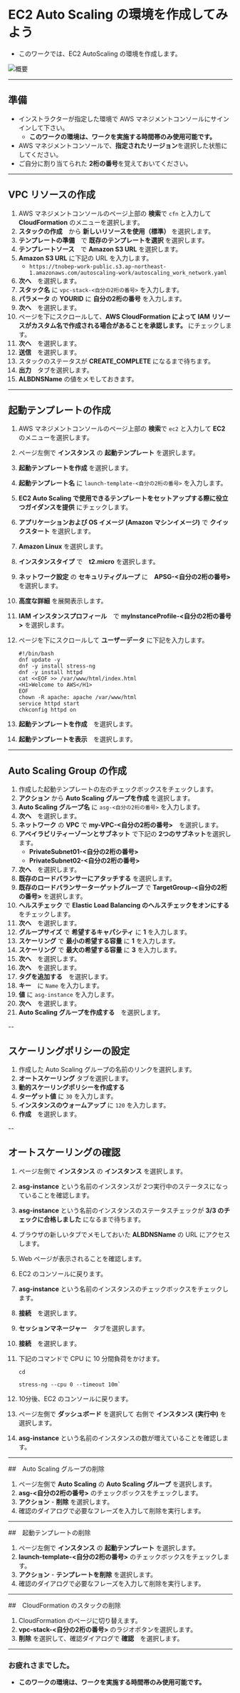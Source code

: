 # EC2 Auto Scaling の環境を作成してみよう

* このワークでは、EC2 AutoScaling  の環境を作成します。

![概要](images/agent.png)

---
## 準備

* インストラクターが指定した環境で AWS マネジメントコンソールにサインインして下さい。
    - **このワークの環境は、ワークを実施する時間帯のみ使用可能です。**
* AWS マネジメントコンソールで、**指定されたリージョン**を選択した状態にしてください。
* ご自分に割り当てられた **2桁の番号**を覚えておいてください。


---
## VPC リソースの作成

1. AWS マネジメントコンソールのページ上部の **検索**で `cfn` と入力して **CloudFormation** のメニューを選択します。
1. **スタックの作成**　から **新しいリソースを使用（標準）** を選択します。
1. **テンプレートの準備**　で **既存のテンプレートを選択** を選択します。
1. **テンプレートソース**　で **Amazon S3 URL** を選択します。
1. **Amazon S3 URL** に下記の URL を入力します。
    - `https://tnobep-work-public.s3.ap-northeast-1.amazonaws.com/autoscaling-work/autoscaling_work_network.yaml`
1. **次へ**　を選択します。
1. **スタック名** に `vpc-stack-<自分の2桁の番号>` を入力します。
1. **パラメータ** の **YOURID** に **自分の2桁の番号** を入力します。 
1. **次へ**　を選択します。
1. ページを下にスクロールして、**AWS CloudFormation によって IAM リソースがカスタム名で作成される場合があることを承認します。** にチェックします。
1. **次へ**　を選択します。
1. **送信**　を選択します。
1. スタックのステータスが **CREATE_COMPLETE** になるまで待ちます。
1. **出力**　タブを選択します。
1. **ALBDNSName** の値をメモしておきます。
---
## 起動テンプレートの作成

1. AWS マネジメントコンソールのページ上部の **検索**で `ec2` と入力して **EC2** のメニューを選択します。
1. ページ左側で **インスタンス** の **起動テンプレート** を選択します。
1. **起動テンプレートを作成** を選択します。
1. **起動テンプレート名** に `launch-template-<自分の2桁の番号>` を入力します。
1. **EC2 Auto Scaling で使用できるテンプレートをセットアップする際に役立つガイダンスを提供** にチェックします。
1. **アプリケーションおよび OS イメージ (Amazon マシンイメージ)** で **クイックスタート** を選択します。 
1. **Amazon Linux** を選択します。
1. **インスタンスタイプ** で　**t2.micro** を選択します。
1. **ネットワーク設定** の **セキュリティグループ** に　**APSG-<自分の2桁の番号>** を選択します。
1. **高度な詳細** を展開表示します。
1. **IAM インスタンスプロフィール**　で **myInstanceProfile-<自分の2桁の番号>** を選択します。
1. ページを下にスクロールして **ユーザーデータ** に下記を入力します。
   
    ```
    #!/bin/bash
    dnf update -y
    dnf -y install stress-ng
    dnf -y install httpd
    cat <<EOF >> /var/www/html/index.html
    <H1>Welcome to AWS</H1>
    EOF
    chown -R apache: apache /var/www/html
    service httpd start
    chkconfig httpd on
    ```

1. **起動テンプレートを作成**　を選択します。
1. **起動テンプレートを表示**　を選択します。

---
## Auto Scaling Group の作成

1. 作成した起動テンプレートの左のチェックボックスをチェックします。
1. **アクション** から **Auto Scaling グループを作成** を選択します。
1. **Auto Scaling グループ名** に `asg-<自分の2桁の番号>` を入力します。   
1. **次へ**　を選択します。
1. **ネットワーク** の **VPC** で **my-VPC-<自分の2桁の番号>**　を選択します。
1. **アベイラビリティーゾーンとサブネット** で下記の **2つのサブネット**を選択します。
    - **PrivateSubnet01-<自分の2桁の番号>**
    - **PrivateSubnet02-<自分の2桁の番号>**
1. **次へ**　を選択します。
1. **既存のロードバランサーにアタッチする** を選択します。
1. **既存のロードバランサーターゲットグループ** で **TargetGroup-<自分の2桁の番号>** を選択します。
1. **ヘルスチェック** で **Elastic Load Balancing のヘルスチェックをオンにする** をチェックします。
1. **次へ**　を選択します。
1. **グループサイズ** で **希望するキャパシティ** に **1** を入力します。
1. **スケーリング** で **最小の希望する容量** に **1** を入力します。
1. **スケーリング** で **最大の希望する容量** に **3** を入力します。
1. **次へ**　を選択します。
1. **次へ**　を選択します。
1. **タグを追加する**　を選択します。
1. **キー**　に `Name` を入力します。
1. **値** に `asg-instance` を入力します。
1. **次へ**　を選択します。
1. **Auto Scaling グループを作成する**　を選択します。

--
## スケーリングポリシーの設定
1. 作成した Auto Scaling グループの名前のリンクを選択します。
1. **オートスケーリング** タブを選択します。
1. **動的スケーリングポリシーを作成する**
1. **ターゲット値** に `30` を入力します。
1. **インスタンスのウォームアップ** に `120` を入力します。
1. **作成**　を選択します。

--
## オートスケーリングの確認
1. ページ左側で **インスタンス** の **インスタンス** を選択します。
1. **asg-instance** という名前のインスタンスが 2つ実行中のステータスになっていることを確認します。
1. **asg-instance** という名前のインスタンスのステータスチェックが **3/3 のチェックに合格しました** になるまで待ちます。
1. ブラウザの新しいタブでメモしておいた **ALBDNSName** の URL にアクセスします。
1. Web ページが表示されることを確認します。
1. EC2 のコンソールに戻ります。
1. **asg-instance** という名前のインスタンスのチェックボックスをチェックします。
1. **接続**　を選択します。
1. **セッションマネージャー**　タブを選択します。
1. **接続**　を選択します。
1. 下記のコマンドで CPU に 10 分間負荷をかけます。
   
    ```
    cd
    
    stress-ng --cpu 0 --timeout 10m`
    
    ```

1. 10分後、EC2 のコンソールに戻ります。
1. ページ左側で **ダッシュボード** を選択して 右側で **インスタンス (実行中)** を選択します。
1. **asg-instance** という名前のインスタンスの数が増えていることを確認します。


---

##　Auto Scaling グループの削除
1. ページ左側で **Auto Scaling** の **Auto Scaling グループ** を選択します。
1. **asg-<自分の2桁の番号>** のチェックボックスをチェックします。
1. **アクション** - **削除** を選択します。
1. 確認のダイアログで必要なフレーズを入力して削除を実行します。

---

##　起動テンプレートの削除
1. ページ左側で **インスタンス** の **起動テンプレート** を選択します。
1. **launch-template-<自分の2桁の番号>** のチェックボックスをチェックします。
1. **アクション** - **テンプレートを削除** を選択します。
1. 確認のダイアログで必要なフレーズを入力して削除を実行します。

---

##　CloudFormation のスタックの削除
1. CloudFormation のページに切り替えます。
1. **vpc-stack-<自分の2桁の番号>** のラジオボタンを選択します。
1. **削除** を選択して、確認ダイアログで **確認**　を選択します。
   
---
### お疲れさまでした。

* **このワークの環境は、ワークを実施する時間帯のみ使用可能です。**


